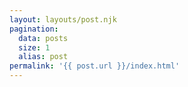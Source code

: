 ```yaml
---
layout: layouts/post.njk
pagination:
  data: posts
  size: 1
  alias: post
permalink: '{{ post.url }}/index.html'
---
```


<slot />
